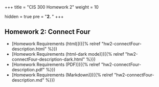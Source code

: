 +++
title = "CIS 300 Homework 2"
weight = 10

hidden = true
pre = "<b>2. </b>"
+++

## Homework 2: Connect Four

- [Homework Requirements (html)]({{% relref "hw2-connectFour-description.html" %}})
- [Homework Requirements (html-dark mode)]({{% relref "hw2-connectFour-description-dark.html" %}})
- [Homework Requirements (PDF)]({{% relref "hw2-connectFour-description.pdf" %}})
- [Homework Requirements (Markdown)]({{% relref "hw2-connectFour-description.md" %}})
